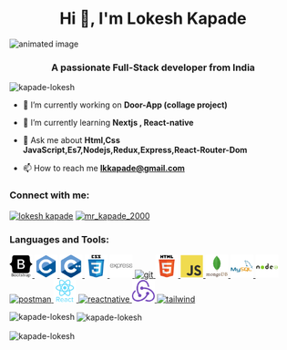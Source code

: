 <h1 align="center">Hi 👋, I'm Lokesh Kapade</h1>

<img alt="animated image"  src="https://www.bing.com/images/search?view=detailV2&id=7D680A2E54184AF867C85C893BA15BCE27240842&thid=OIP.vR2RHnGNPoRnxiHc08f7vgHaE8&mediaurl=https%3A%2F%2Fth.bing.com%2Fth%2Fid%2FR.bd1d911e718d3e8467c621dcd3c7fbbe%3Frik%3DQggkJ85boTuJXA%26riu%3Dhttp%253a%252f%252fyuktaenterprise.com%252fassets%252fimages%252fwhatwedo.gif%26ehk%3DT2jX13Wa5yUfZjw8EM%252fr57w1l%252b9uLd5NCusVCgpeX%252bY%253d%26risl%3D%26pid%3DImgRaw%26r%3D0&exph=1048&expw=1571&q=animated+coding+images+giif&form=IRPRST&selectedindex=21&ajaxhist=0&ajaxserp=0&vt=0&ccid=vR2RHnGN&simid=608041604370926331&ck=E429BBA551B24ADBB94E2944BBBABB3B&pivotparams=insightsToken%3Dccid_IICrlW08*cp_4E72040A50B0A443B29FED67CED9C857*mid_C18148F0362F566DFCF1FB4749332E0184605CDB*simid_607993801368164511*thid_OIP.IICrlW08N2UE9BlOn6ERJwHaFj&sim=11&iss=VSI"/>

<h3 align="center">A passionate Full-Stack developer from India</h3>

<p align="left"> <img src="https://komarev.com/ghpvc/?username=kapade-lokesh&label=Profile%20views&color=0e75b6&style=flat" alt="kapade-lokesh" /> </p>

- 🔭 I’m currently working on **Door-App (collage project)**

- 🌱 I’m currently learning **Nextjs , React-native**

- 💬 Ask me about **Html,Css JavaScript,Es7,Nodejs,Redux,Express,React-Router-Dom**

- 📫 How to reach me **lkkapade@gmail.com**

<h3 align="left">Connect with me:</h3>
<p align="left">
<a href="https://linkedin.com/in/lokesh kapade" target="blank"><img align="center" src="https://raw.githubusercontent.com/rahuldkjain/github-profile-readme-generator/master/src/images/icons/Social/linked-in-alt.svg" alt="lokesh kapade" height="30" width="40" /></a>
<a href="https://instagram.com/mr_kapade_2000" target="blank"><img align="center" src="https://raw.githubusercontent.com/rahuldkjain/github-profile-readme-generator/master/src/images/icons/Social/instagram.svg" alt="mr_kapade_2000" height="30" width="40" /></a>
</p>

<h3 align="left">Languages and Tools:</h3>
<p align="left"> <a href="https://getbootstrap.com" target="_blank" rel="noreferrer"> <img src="https://raw.githubusercontent.com/devicons/devicon/master/icons/bootstrap/bootstrap-plain-wordmark.svg" alt="bootstrap" width="40" height="40"/> </a> <a href="https://www.cprogramming.com/" target="_blank" rel="noreferrer"> <img src="https://raw.githubusercontent.com/devicons/devicon/master/icons/c/c-original.svg" alt="c" width="40" height="40"/> </a> <a href="https://www.w3schools.com/cpp/" target="_blank" rel="noreferrer"> <img src="https://raw.githubusercontent.com/devicons/devicon/master/icons/cplusplus/cplusplus-original.svg" alt="cplusplus" width="40" height="40"/> </a> <a href="https://www.w3schools.com/css/" target="_blank" rel="noreferrer"> <img src="https://raw.githubusercontent.com/devicons/devicon/master/icons/css3/css3-original-wordmark.svg" alt="css3" width="40" height="40"/> </a> <a href="https://expressjs.com" target="_blank" rel="noreferrer"> <img src="https://raw.githubusercontent.com/devicons/devicon/master/icons/express/express-original-wordmark.svg" alt="express" width="40" height="40"/> </a> <a href="https://git-scm.com/" target="_blank" rel="noreferrer"> <img src="https://www.vectorlogo.zone/logos/git-scm/git-scm-icon.svg" alt="git" width="40" height="40"/> </a> <a href="https://www.w3.org/html/" target="_blank" rel="noreferrer"> <img src="https://raw.githubusercontent.com/devicons/devicon/master/icons/html5/html5-original-wordmark.svg" alt="html5" width="40" height="40"/> </a> <a href="https://developer.mozilla.org/en-US/docs/Web/JavaScript" target="_blank" rel="noreferrer"> <img src="https://raw.githubusercontent.com/devicons/devicon/master/icons/javascript/javascript-original.svg" alt="javascript" width="40" height="40"/> </a> <a href="https://www.mongodb.com/" target="_blank" rel="noreferrer"> <img src="https://raw.githubusercontent.com/devicons/devicon/master/icons/mongodb/mongodb-original-wordmark.svg" alt="mongodb" width="40" height="40"/> </a> <a href="https://www.mysql.com/" target="_blank" rel="noreferrer"> <img src="https://raw.githubusercontent.com/devicons/devicon/master/icons/mysql/mysql-original-wordmark.svg" alt="mysql" width="40" height="40"/> </a> <a href="https://nodejs.org" target="_blank" rel="noreferrer"> <img src="https://raw.githubusercontent.com/devicons/devicon/master/icons/nodejs/nodejs-original-wordmark.svg" alt="nodejs" width="40" height="40"/> </a> <a href="https://postman.com" target="_blank" rel="noreferrer"> <img src="https://www.vectorlogo.zone/logos/getpostman/getpostman-icon.svg" alt="postman" width="40" height="40"/> </a> <a href="https://reactjs.org/" target="_blank" rel="noreferrer"> <img src="https://raw.githubusercontent.com/devicons/devicon/master/icons/react/react-original-wordmark.svg" alt="react" width="40" height="40"/> </a> <a href="https://reactnative.dev/" target="_blank" rel="noreferrer"> <img src="https://reactnative.dev/img/header_logo.svg" alt="reactnative" width="40" height="40"/> </a> <a href="https://redux.js.org" target="_blank" rel="noreferrer"> <img src="https://raw.githubusercontent.com/devicons/devicon/master/icons/redux/redux-original.svg" alt="redux" width="40" height="40"/> </a> <a href="https://tailwindcss.com/" target="_blank" rel="noreferrer"> <img src="https://www.vectorlogo.zone/logos/tailwindcss/tailwindcss-icon.svg" alt="tailwind" width="40" height="40"/> </a> </p>

<p><img align="left" src="https://github-readme-stats.vercel.app/api/top-langs?username=kapade-lokesh&show_icons=true&locale=en&layout=compact" alt="kapade-lokesh" /></p>

<p>&nbsp;<img align="center" src="https://github-readme-stats.vercel.app/api?username=kapade-lokesh&show_icons=true&locale=en" alt="kapade-lokesh" /></p>

<p><img align="center" src="https://github-readme-streak-stats.herokuapp.com/?user=kapade-lokesh&" alt="kapade-lokesh" /></p>
